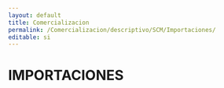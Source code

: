 ```yaml
---
layout: default
title: Comercializacion
permalink: /Comercializacion/descriptivo/SCM/Importaciones/
editable: si
---
```


# IMPORTACIONES

